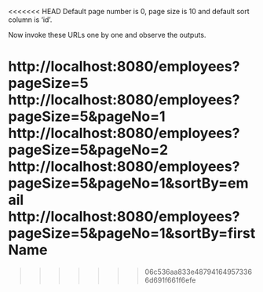<<<<<<< HEAD
Default page number is 0, page size is 10 and default sort column is ‘id’.

Now invoke these URLs one by one and observe the outputs.

http://localhost:8080/employees?pageSize=5
http://localhost:8080/employees?pageSize=5&pageNo=1
http://localhost:8080/employees?pageSize=5&pageNo=2
http://localhost:8080/employees?pageSize=5&pageNo=1&sortBy=email
http://localhost:8080/employees?pageSize=5&pageNo=1&sortBy=firstName
=======

>>>>>>> 06c536aa833e487941649573366d691f661f6efe
